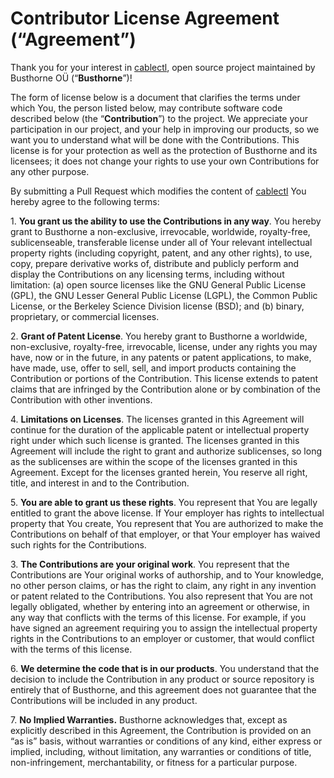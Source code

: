 # Contributor License Agreement (“Agreement”)

Thank you for your interest in [cablectl](https://github.com/busthorne/cablectl), open source project maintained by Busthorne OÜ (“**Busthorne**”)!

The form of license below is a document that clarifies the terms under which You, the person listed below, may contribute software code described below (the “**Contribution**”) to the project.  We appreciate your participation in our project, and your help in improving our products, so we want you to understand what will be done with the Contributions.  This license is for your protection as well as the protection of Busthorne and its licensees; it does not change your rights to use your own Contributions for any other purpose.

By submitting a Pull Request which modifies the content of [cablectl](https://github.com/busthorne/cablectl) You hereby agree to the following terms:

1\.	**You grant us the ability to use the Contributions in any way**.  You hereby grant to Busthorne a non-exclusive, irrevocable, worldwide, royalty-free, sublicenseable, transferable license under all of Your relevant intellectual property rights (including copyright, patent, and any other rights), to use, copy, prepare derivative works of, distribute and publicly perform and display the Contributions on any licensing terms, including without limitation: (a) open source licenses like the GNU General Public License (GPL), the GNU Lesser General Public License (LGPL), the Common Public License, or the Berkeley Science Division license (BSD); and (b) binary, proprietary, or commercial licenses.

2\. 	**Grant of Patent License**. You hereby grant to Busthorne a worldwide, non-exclusive, royalty-free, irrevocable, license, under any rights you may have, now or in the future, in any patents or patent applications, to make, have made, use, offer to sell, sell, and import products containing the Contribution or portions of the Contribution.  This license extends to patent claims that are infringed by the Contribution alone or by combination of the Contribution with other inventions.

4\. 	**Limitations on Licenses**.  The licenses granted in this Agreement will continue for the duration of the applicable patent or intellectual property right under which such license is granted.  The licenses granted in this Agreement will include the right to grant and authorize sublicenses, so long as the sublicenses are within the scope of the licenses granted in this Agreement.  Except for the licenses granted herein, You reserve all right, title, and interest in and to the Contribution.

5\. 	**You are able to grant us these rights**.  You represent that You are legally entitled to grant the above license.  If Your employer has rights to intellectual property that You create, You represent that You are authorized to make the Contributions on behalf of that employer, or that Your employer has waived such rights for the Contributions.

3\.	**The Contributions are your original work**.  You represent that the Contributions are Your original works of authorship, and to Your knowledge, no other person claims, or has the right to claim, any right in any invention or patent related to the Contributions.  You also represent that You are not legally obligated, whether by entering into an agreement or otherwise, in any way that conflicts with the terms of this license.  For example, if you have signed an agreement requiring you to assign the intellectual property rights in the Contributions to an employer or customer, that would conflict with the terms of this license.

6\.  **We determine the code that is in our products**.  You understand that the decision to include the Contribution in any product or source repository is entirely that of Busthorne, and this agreement does not guarantee that the Contributions will be included in any product.

7\. **No Implied Warranties.**  Busthorne acknowledges that, except as explicitly described in this Agreement, the Contribution is provided on an “as is” basis, without warranties or conditions of any kind, either express or implied, including, without limitation, any warranties or conditions of title, non-infringement, merchantability, or fitness for a particular purpose.
